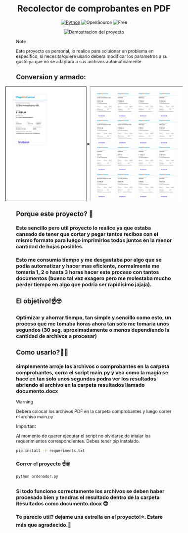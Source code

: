 <div align="center">

# Recolector de comprobantes en PDF

[![Python](https://img.shields.io/badge/python-V3.11.3-success?color=blue&logo=python&style=for-the-badge)](https://python.org/)
![OpenSource](https://img.shields.io/badge/-open%20source-informational?style=for-the-badge)
![Free](https://img.shields.io/badge/-free-success?style=for-the-badge)

![Demostracion del proyecto](https://github.com/TomasS-R/Automatizacion_Comprobantes/blob/main/media/Demostracion.gif)
</div>

> [!NOTE]
> Este proyecto es personal, lo realice para soluionar un problema en especifico, si necesita/quiere usarlo debera modificar los parametros a su gusto ya que no se adaptara a sus archivos automaticamente

## Conversion y armado:
<div style="display: flex; align-items: center; justify-content: center;">
  <img src="https://github.com/TomasS-R/Automatizacion_Comprobantes/blob/main/media/image.png" alt="Imagen 1" width="263" />
  ➤
  <img src="https://github.com/TomasS-R/Automatizacion_Comprobantes/blob/main/media/image-1.png" alt="Imagen 2" width="300" /> 
</div>


## Porque este proyecto? 🤔

### Este sencillo pero util proyecto lo realice ya que estaba cansado de tener que cortar y pegar tantos recibos con el mismo formato para luego imprimirlos todos juntos en la menor cantidad de hojas posibles.

### Esto me consumia tiempo y me desgastaba por algo que se podia automatizar y hacer mas eficiente, normalmente me tomaria 1, 2 o hasta 3 horas hacer este proceso con tantos documentos (bueno tal vez exagero pero me molestaba mucho perder tiempo en algo que podria ser rapidisimo jajaja).

## El objetivo!☝️🤓

### Optimizar y ahorrar tiempo, tan simple y sencillo como esto, un proceso que me tomaba horas ahora tan solo me tomaria unos segundos (30 seg. aproximadamente o menos dependiendo la cantidad de archivos a procesar)

## Como usarlo?🧑‍💻

### simplemente arroje los archivos o comprobantes en la carpeta comprobantes, corra el script main.py y vea como la magia se hace en tan solo unos segundos podra ver los resultados abriendo el archivo en la carpeta resultados llamado documento.docx

> [!WARNING]
> Debera colocar los archivos PDF en la carpeta comprobantes y luego correr el archivo main.py

> [!IMPORTANT]
> Al momento de querer ejecutar el script no olvidarse de intalar los requerimientos correspondientes. Debes tener pip instalado.

``` bash
pip install -r requeriments.txt
```

### Correr el proyecto ☝️🤓
``` bash
python ordenador.py
```
##
### Si todo funciono correctamente los archivos se deben haber procesado bien y tendras el resultado dentro de la carpeta Resultados como documento.docx 😎

### Te parecio util? dejame una estrella en el proyecto!⭐. Estare más que agradecido.🤩
